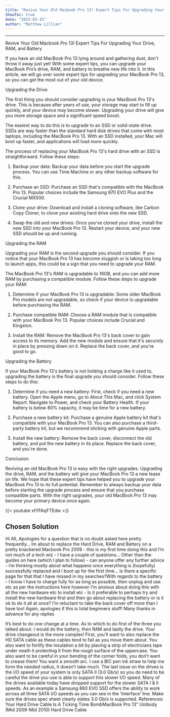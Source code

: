 ```yaml
---
title: "Revive Your Old Macbook Pro 13! Expert Tips For Upgrading Your Drive, RAM, and Battery"
ShowToc: true 
date: "2023-03-15"
author: "Matthew Lillian"
---
```

*****
Revive Your Old Macbook Pro 13! Expert Tips For Upgrading Your Drive, RAM, and Battery

If you have an old MacBook Pro 13 lying around and gathering dust, don't throw it away just yet! With some expert tips, you can upgrade your MacBook Pro’s drive, RAM, and battery to breathe new life into it. In this article, we will go over some expert tips for upgrading your MacBook Pro 13, so you can get the most out of your old device.

Upgrading the Drive

The first thing you should consider upgrading is your MacBook Pro 13's drive. This is because after years of use, your storage may start to fill up quickly, and your device may become slower. Upgrading your drive will give you more storage space and a significant speed boost.

The easiest way to do this is to upgrade to an SSD or solid-state drive. SSDs are way faster than the standard hard disk drives that come with most laptops, including the MacBook Pro 13. With an SSD installed, your Mac will boot up faster, and applications will load more quickly.

The process of replacing your MacBook Pro 13's hard drive with an SSD is straightforward. Follow these steps:

1. Backup your data: Backup your data before you start the upgrade process. You can use Time Machine or any other backup software for this.

2. Purchase an SSD: Purchase an SSD that's compatible with the MacBook Pro 13. Popular choices include the Samsung 970 EVO Plus and the Crucial MX500.

3. Clone your drive: Download and install a cloning software, like Carbon Copy Cloner, to clone your existing hard drive onto the new SSD.

4. Swap the old and new drives: Once you've cloned your drive, install the new SSD into your MacBook Pro 13. Restart your device, and your new SSD should be up and running.

Upgrading the RAM

Upgrading your RAM is the second upgrade you should consider. If you notice that your MacBook Pro 13 has become sluggish or is taking too long to launch apps, this could be a sign that you need to upgrade your RAM.

The MacBook Pro 13's RAM is upgradable to 16GB, and you can add more RAM by purchasing a compatible module. Follow these steps to upgrade your RAM:

1. Determine if your MacBook Pro 13 is upgradable: Some older MacBook Pro models are not upgradable, so check if your device is upgradable before purchasing the RAM.

2. Purchase compatible RAM: Choose a RAM module that is compatible with your MacBook Pro 13. Popular choices include Crucial and Kingston.

3. Install the RAM: Remove the MacBook Pro 13's back cover to gain access to its memory. Add the new module and ensure that it's securely in place by pressing down on it. Replace the back cover, and you're good to go.

Upgrading the Battery

If your MacBook Pro 13's battery is not holding a charge like it used to, upgrading the battery is the final upgrade you should consider. Follow these steps to do this:

1. Determine if you need a new battery: First, check if you need a new battery. Open the Apple menu, go to About This Mac, and click System Report. Navigate to Power, and check your Battery Health. If your battery is below 80% capacity, it may be time for a new battery.

2. Purchase a new battery kit: Purchase a genuine Apple battery kit that's compatible with your MacBook Pro 13. You can also purchase a third-party battery kit, but we recommend sticking with genuine Apple parts.

3. Install the new battery: Remove the back cover, disconnect the old battery, and put the new battery in its place. Replace the back cover, and you're done.

Conclusion

Reviving an old MacBook Pro 13 is easy with the right upgrades. Upgrading the drive, RAM, and the battery will give your MacBook Pro 13 a new lease on life. We hope that these expert tips have helped you to upgrade your MacBook Pro 13 to its full potential. Remember to always backup your data before starting the upgrade process and ensure that you purchase compatible parts. With the right upgrades, your old MacBook Pro 13 may become your primary device once again.

{{< youtube xtYFAqFTEdw >}} 



## Chosen Solution
 Hi All,
Apologies for a question that is no doubt asked here pretty frequently… Im about to replace the Hard Drive, RAM and Battery on a pretty knackered Macbook Pro 2009 - this is my first time doing this and I’m not much of a tech wiz - I have a couple of questions…
Other than the guides on here (which I plan to follow) - can anyone offer any further advice - i’m thinking mostly about what happens once everything is (hopefully) successfully replaced and I boot up for the first time… is there a specific page for that that I have missed in my searches?With regards to the battery - I know I have to charge fully for as long as possible, then unplug and use etc as per the instructions here however I’m anxious about doing this with all the new hardware etc to install etc - Is it preferable to perhaps try and install the new hardware first and then go about replacing the battery or is it ok to do it all at once? I’m reluctant to take the back cover off more than I have too!
Again, apologies if this is total beginners stuff!
Many thanks in advance for any replies

 It’s best to do one change at a time. As to which to do first of the three you talked about. I would do the battery, then RAM and lastly the drive.
Your drive changeout is the more complex! First, you’ll want to also replace the HD SATA cable as these cables tend to fail as you move them about. You also want to fortify the insulation a bit by placing a strip of electricians tape under neath it protecting it from the rough surface of the uppercase. You also want to be careful in your bending of the corner folds, you don’t want to crease them! You want a smooth arc. I use a BIC pen ink straw to help me form the needed radius, it doesn’t take much.
The last issue on the drives is the I/O speed of your system is only SATA II (3.0 Gb/s) so you do need to be careful the drive you use is able to support this slower I/O speed. Many of the drives available today have dropped support for the slower SATA I & II speeds. As an example a Samsung 860 EVO SSD offers the ability to work across all three SATA I/O speeds as you can see in the ‘Interface’ line. Make sure the drives spec sheet clearly states 3.0 Gb/s is supported.
References:
Your Hard Drive Cable Is A Ticking Time BombMacBook Pro 13" Unibody (Mid 2009-Mid 2010) Hard Drive Cable




